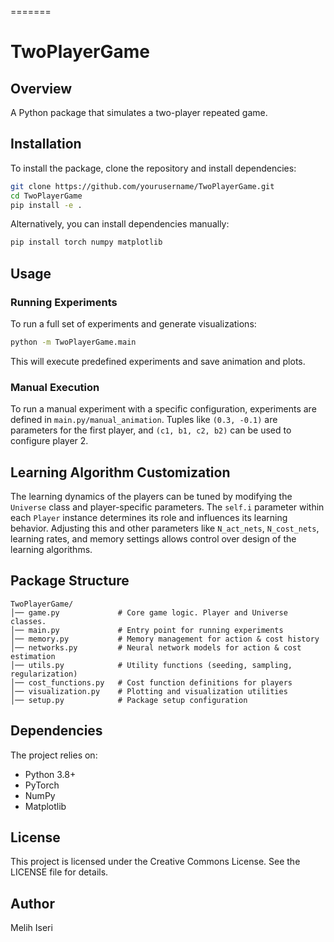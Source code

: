 =======
# TwoPlayerGame

## Overview
A Python package that simulates a two-player repeated game. 

## Installation
To install the package, clone the repository and install dependencies:

```bash
git clone https://github.com/yourusername/TwoPlayerGame.git
cd TwoPlayerGame
pip install -e .
```

Alternatively, you can install dependencies manually:

```bash
pip install torch numpy matplotlib
```

## Usage

### Running Experiments
To run a full set of experiments and generate visualizations:

```bash
python -m TwoPlayerGame.main
```

This will execute predefined experiments and save animation and plots.


### Manual Execution
To run a manual experiment with a specific configuration, experiments are defined in `main.py/manual_animation`. Tuples like `(0.3, -0.1)` are parameters for the first player, and `(c1, b1, c2, b2)` can be used to configure player 2.


## Learning Algorithm Customization
The learning dynamics of the players can be tuned by modifying the `Universe` class and player-specific parameters. The `self.i` parameter within each `Player` instance determines its role and influences its learning behavior. Adjusting this and other parameters like `N_act_nets`, `N_cost_nets`, learning rates, and memory settings allows control over design of the learning algorithms.

## Package Structure
```
TwoPlayerGame/
│── game.py             # Core game logic. Player and Universe classes.
│── main.py             # Entry point for running experiments
│── memory.py           # Memory management for action & cost history
│── networks.py         # Neural network models for action & cost estimation
│── utils.py            # Utility functions (seeding, sampling, regularization)
│── cost_functions.py   # Cost function definitions for players
│── visualization.py    # Plotting and visualization utilities
│── setup.py            # Package setup configuration
```

## Dependencies
The project relies on:
- Python 3.8+
- PyTorch
- NumPy
- Matplotlib

## License
This project is licensed under the Creative Commons License. See the LICENSE file for details.
## Author
Melih Iseri
